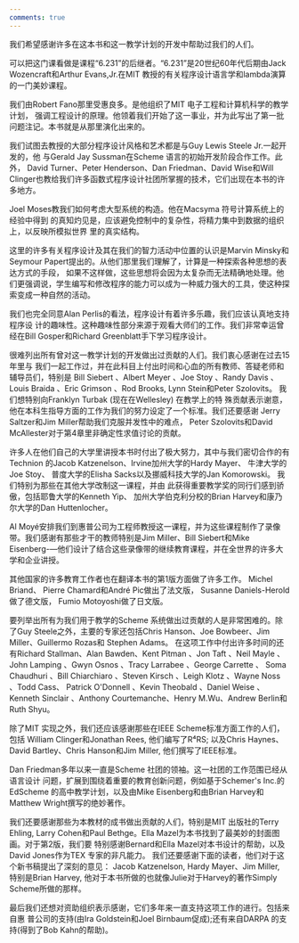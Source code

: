 ```yaml
---
comments: true
---
```


我们希望感谢许多在这本书和这一教学计划的开发中帮助过我们的人们。

可以把这门课看做是课程“6.231”的后继者。“6.231”是20世纪60年代后期由Jack
Wozencraft和Arthur Evans,Jr.在MIT 教授的有关程序设计语言学和lambda演算的一门美妙课程。

我们由Robert Fano那里受惠良多。是他组织了MIT 电子工程和计算机科学的教学计划， 强调工程设计的原理。他领着我们开始了这一事业，并为此写出了第一批问题注记。本书就是从那里演化出来的。

我们试图去教授的大部分程序设计风格和艺术都是与Guy Lewis Steele Jr.一起开发的，他 与Gerald Jay Sussman在Scheme 语言的初始开发阶段合作工作。此外， David Turner、Peter Henderson、Dan Friedman、David Wise和Will Clinger也教给我们许多函数式程序设计社团所掌握的技术，它们出现在本书的许多地方。

Joel Moses教我们如何考虑大型系统的构造。他在Macsyma 符号计算系统上的经验中得到 的真知灼见是，应该避免控制中的复杂性，将精力集中到数据的组织上，以反映所模拟世界
里的真实结构。

这里的许多有关程序设计及其在我们的智力活动中位置的认识是Marvin  Minsky和 Seymour Papert提出的。从他们那里我们理解了，计算是一种探索各种思想的表达方式的手段， 如果不这样做，这些思想将会因为太复杂而无法精确地处理。他们更强调说，学生编写和修改程序的能力可以成为一种威力强大的工具，使这种探索变成一种自然的活动。

我们也完全同意Alan Perlis的看法，程序设计有着许多乐趣，我们应该认真地支持程序设 计的趣味性。这种趣味性部分来源于观看大师们的工作。我们非常幸运曾经在Bill Gosper和Richard Greenblatt手下学习程序设计。

很难列出所有曾对这一教学计划的开发做出过贡献的人们。我们衷心感谢在过去15年里与 我们一起工作过，并在此科目上付出时间和心血的所有教师、答疑老师和辅导员们，特别是 Bill Siebert 、Albert Meyer 、Joe Stoy 、Randy Davis 、Louis Braida 、Eric Grimson 、Rod Brooks, Lynn Stein和Peter Szolovits。 我们想特别向Franklyn Turbak (现在在Wellesley) 在教学上的特 殊贡献表示谢意，他在本科生指导方面的工作为我们的努力设定了一个标准。我们还要感谢 Jerry Saltzer和Jim Miller帮助我们克服并发性中的难点， Peter Szolovits和David McAllester对于第4章里非确定性求值讨论的贡献。

许多人在他们自己的大学里讲授本书时付出了极大努力，其中与我们密切合作的有Technion 的Jacob Katzenelson、Irvine加州大学的Hardy Mayer、 牛津大学的Joe Stoy、 普度大学的Elisha Sacks以及挪威科技大学的Jan Komorowski。 我们特别为那些在其他大学改制这一课程，并由 此获得重要教学奖的同行们感到骄傲，包括耶鲁大学的Kenneth Yip、 加州大学伯克利分校的Brian Harvey和康乃尔大学的Dan Huttenlocher。

Al Moyé安排我们到惠普公司为工程师教授这一课程，并为这些课程制作了录像带。我们感谢有那些才干的教师特别是Jim Miller、Bill Siebert和Mike Eisenberg-—他们设计了结合这些录像带的继续教育课程，并在全世界的许多大学和企业讲授。

其他国家的许多教育工作者也在翻译本书的第1版方面做了许多工作。 Michel Briand、 Pierre Chamard和André Pic做出了法文版， Susanne Daniels-Herold做了德文版， Fumio Motoyoshi做了日文版。

要列举出所有为我们用于教学的Scheme 系统做出过贡献的人是非常困难的。除了Guy  Steele之外，主要的专家还包括Chris Hanson、Joe Bowbeer、Jim Miller、Guillermo Rozas和  Stephen Adams。 在这项工作中付出许多时间的还有Richard Stallman、Alan Bawden、Kent Pitman 、Jon Taft 、Neil Mayle 、John Lamping 、Gwyn Osnos 、Tracy Larrabee 、George Carrette 、 Soma Chaudhuri 、Bill  Chiarchiaro 、Steven Kirsch 、Leigh Klotz 、Wayne Noss 、Todd  Cass、 Patrick O'Donnell 、Kevin Theobald 、Daniel Weise 、Kenneth Sinclair 、Anthony Courtemanche、Henry M.Wu、Andrew Berlin和Ruth Shyu。

除了MIT 实现之外，我们还应该感谢那些在IEEE  Scheme标准方面工作的人们，包括 William Clinger和Jonathan Rees, 他们编写了R⁴RS; 以及Chris Haynes、David Bartley、Chris Hanson和Jim Miller, 他们撰写了IEEE标准。

Dan Friedman多年以来一直是Scheme 社团的领袖。这一社团的工作范围已经从语言设计 问题，扩展到围绕着重要的教育创新问题，例如基于Schemer's Inc.的EdScheme 的高中教学计划，以及由Mike Eisenberg和由Brian Harvey和Matthew Wright撰写的绝妙著作。

我们还要感谢那些为本教材的成书做出贡献的人们，特别是MIT 出版社的Terry Ehling, Larry Cohen和Paul Bethge。Ella Mazel为本书找到了最美妙的封面图画。对于第2版，我们要 特别感谢Bernard和Ella Mazel对本书设计的帮助，以及David Jones作为TEX 专家的非凡能力。 我们还要感谢下面的读者，他们对于这个新书稿提出了深刻的意见： Jacob Katzenelson, Hardy Mayer、Jim Miller, 特别是Brian Harvey, 他对于本书所做的也就像Julie对于Harvey的著作Simply Scheme所做的那样。

最后我们还想对资助组织表示感谢，它们多年来一直支持这项工作的进行。包括来自惠 普公司的支持(由Ira Goldstein和Joel Birnbaum促成);还有来自DARPA  的支持(得到了Bob Kahn的帮助)。